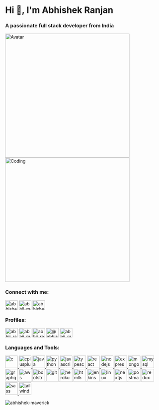 <h1 align="left">Hi 👋, I'm Abhishek Ranjan</h1>
<h3 align="left">A passionate full stack developer from India</h3>
<img
  align="left"
  alt="Avatar"
  width="400"
  src="https://i.stack.imgur.com/2UUb4.png?s=192&g=1"
/>

<img
  align="center"
  alt="Coding"
  width="400"
     height="400"
  src="https://media4.giphy.com/media/RbDKaczqWovIugyJmW/200w.webp?cid=ecf05e47zblcwk0st52i99v7rgt49gzk7n8qppkd41jgsaaa&rid=200w.webp&ct=g"
/>

<h3 align="left">Connect with me:</h3>
<p align="left">
  <a href="https://linkedin.com/in/abhishek-ranjan-1809471aa" target="blank"
    ><img
      align="center"
      src="https://uxwing.com/wp-content/themes/uxwing/download/brands-and-social-media/linkedin-app-icon.svg"
      alt="abhishek-ranjan-1809471aa"
      height="30"
      width="40"
  /></a>
  <a href="https://twitter.com/abhii_ranjan" target="blank"
    ><img
      align="center"
      src="https://uxwing.com/wp-content/themes/uxwing/download/brands-and-social-media/twitter-app-icon.svg"
      alt="abhii_ranjan"
      height="30"
      width="40"
  /></a>
  <a href="https://instagram.com/abhishek.exe" target="blank"
    ><img
      align="center"
      src="https://uxwing.com/wp-content/themes/uxwing/download/brands-and-social-media/ig-instagram-icon.svg"
      alt="abhishek.exe"
      height="30"
      width="40"
  /></a>
</p>

<h3 align="left">Profiles:</h3>
<p align="left">
  <a href="https://www.codechef.com/users/abhii_ranjan" target="blank"
    ><img
      align="center"
      src="https://img.icons8.com/color/480/codechef.png"
      alt="abhii_ranjan"
      height="30"
      width="40"
  /></a>
  <a href="https://codeforces.com/profile/abhii_ranjan" target="blank"
    ><img
      align="center"
      src="https://cdn.iconscout.com/icon/free/png-256/code-forces-3628695-3029920.png"
      alt="abhii_ranjan"
      height="30"
      width="40"
  /></a>
  <a href="https://www.hackerrank.com/abhii_ranjan" target="blank"
    ><img
      align="center"
      src="https://cdn.worldvectorlogo.com/logos/hackerrank.svg"
      alt="abhii_ranjan"
      height="30"
      width="40"
  /></a>
  <a href="https://www.hackerearth.com/@abhishek8729" target="blank"
    ><img
      align="center"
      src="https://upload.wikimedia.org/wikipedia/commons/e/e8/HackerEarth_logo.png"
      alt="@abhishek8729"
      height="30"
      width="40"
  /></a>
  <a href="https://www.leetcode.com/abhii_ranjan" target="blank"
    ><img
      align="center"
      src="https://cdn.iconscout.com/icon/free/png-256/leetcode-3521542-2944960.png"
      alt="abhii_ranjan"
      height="30"
      width="40"
  /></a>
</p>
<h3 align="left">Languages and Tools:</h3>
<p align="left">
  <a href="https://www.cprogramming.com/" target="_blank" rel="noreferrer">
    <img
      src="https://uxwing.com/wp-content/themes/uxwing/download/brands-and-social-media/c-program-icon.svg"
      alt="c"
      width="40"
      height="40"
    />
  </a>
  <a href="https://www.w3schools.com/cpp/" target="_blank" rel="noreferrer">
    <img
      src="https://uxwing.com/wp-content/themes/uxwing/download/brands-and-social-media/c-plus-plus-programming-language-icon.svg"
      alt="cplusplus"
      width="40"
      height="40"
    />
  </a>
  <a href="https://www.java.com" target="_blank" rel="noreferrer">
    <img
      src="https://uxwing.com/wp-content/themes/uxwing/download/brands-and-social-media/java-programming-language-icon.svg"
      alt="java"
      width="40"
      height="40"
    />
  </a>
  <a href="https://www.python.org" target="_blank" rel="noreferrer">
    <img
      src="https://cdn-icons-png.flaticon.com/512/3098/3098090.png"
      alt="python"
      width="40"
      height="40"
    />
  </a>
  <a
    href="https://developer.mozilla.org/en-US/docs/Web/JavaScript"
    target="_blank"
    rel="noreferrer"
  >
    <img
      src="https://uxwing.com/wp-content/themes/uxwing/download/brands-and-social-media/javascript-programming-language-icon.svg"
      alt="javascript"
      width="40"
      height="40"
    />
  </a>
  <a href="https://www.typescriptlang.org/" target="_blank" rel="noreferrer">
    <img
      src="https://uxwing.com/wp-content/themes/uxwing/download/brands-and-social-media/typescript-programming-language-icon.svg"
      alt="typescript"
      width="40"
      height="40"
    />
  </a>
  <a href="https://reactjs.org/" target="_blank" rel="noreferrer">
    <img
      src="https://cdn.worldvectorlogo.com/logos/react-1.svg"
      alt="react"
      width="40"
      height="40"
    />
  </a>
  <a href="https://nodejs.org" target="_blank" rel="noreferrer">
    <img
      src="https://cdn-icons-png.flaticon.com/512/919/919825.png"
      alt="nodejs"
      width="40"
      height="40"
    />
  </a>
  <a href="https://expressjs.com" target="_blank" rel="noreferrer">
    <img
      src="https://www.guayerd.com/wp-content/uploads//2021/04/expressjs-logo.svg"
      alt="express"
      width="40"
      height="40"
    />
  </a>
  <a href="https://www.mongodb.com/" target="_blank" rel="noreferrer">
    <img
      src="https://encrypted-tbn0.gstatic.com/images?q=tbn:ANd9GcRWAlZFe8tWq6Ah0iBjTx0PJ2PUnjGRXpUH1oATQhyfOZ_dlPyfjE2NZc78OWVh14TZltc&usqp=CAU"
      alt="mongodb"
      width="40"
      height="40"
    />
  </a>
  <a href="https://www.mysql.com/" target="_blank" rel="noreferrer">
    <img
      src="https://encrypted-tbn0.gstatic.com/images?q=tbn:ANd9GcT1foLzxRsJU5Nvm0_Oo8xdRbbc4KoQsws_kA&usqp=CAU"
      alt="mysql"
      width="40"
      height="40"
    />
  </a>
  <a href="https://graphql.org" target="_blank" rel="noreferrer">
    <img
      src="https://www.vectorlogo.zone/logos/graphql/graphql-icon.svg"
      alt="graphql"
      width="40"
      height="40"
    />
  </a>

  <a href="https://aws.amazon.com" target="_blank" rel="noreferrer">
    <img
      src="https://uxwing.com/wp-content/themes/uxwing/download/brands-and-social-media/aws-icon.svg"
      alt="aws"
      width="40"
      height="40"
    />
  </a>
  <a href="https://getbootstrap.com" target="_blank" rel="noreferrer">
    <img
      src="https://uxwing.com/wp-content/themes/uxwing/download/brands-and-social-media/bootstrap-4-icon.svg"
      alt="bootstrap"
      width="40"
      height="40"
    />
  </a>

  <a href="https://git-scm.com/" target="_blank" rel="noreferrer">
    <img
      src="https://www.vectorlogo.zone/logos/git-scm/git-scm-icon.svg"
      alt="git"
      width="40"
      height="40"
    />
  </a>

  <a href="https://heroku.com" target="_blank" rel="noreferrer">
    <img
      src="https://www.vectorlogo.zone/logos/heroku/heroku-icon.svg"
      alt="heroku"
      width="40"
      height="40"
    />
  </a>
  <a href="https://www.w3.org/html/" target="_blank" rel="noreferrer">
    <img
      src="https://uxwing.com/wp-content/themes/uxwing/download/brands-and-social-media/html-icon.svg"
      alt="html5"
      width="40"
      height="40"
    />
  </a>

  <a href="https://www.jenkins.io" target="_blank" rel="noreferrer">
    <img
      src="https://www.vectorlogo.zone/logos/jenkins/jenkins-icon.svg"
      alt="jenkins"
      width="40"
      height="40"
    />
  </a>
  <a href="https://www.linux.org/" target="_blank" rel="noreferrer">
    <img
      src="https://upload.wikimedia.org/wikipedia/commons/thumb/f/f1/Icons8_flat_linux.svg/1200px-Icons8_flat_linux.svg.png"
      alt="linux"
      width="40"
      height="40"
    />
  </a>

  <a href="https://nextjs.org/" target="_blank" rel="noreferrer">
    <img
      src="https://images.ctfassets.net/23aumh6u8s0i/c04wENP3FnbevwdWzrePs/1e2739fa6d0aa5192cf89599e009da4e/nextjs"
      alt="nextjs"
      width="40"
      height="40"
    />
  </a>

  <a href="https://postman.com" target="_blank" rel="noreferrer">
    <img
      src="https://www.vectorlogo.zone/logos/getpostman/getpostman-icon.svg"
      alt="postman"
      width="40"
      height="40"
    />
  </a>
  <a href="https://redux.js.org" target="_blank" rel="noreferrer">
    <img
      src="https://uxwing.com/wp-content/themes/uxwing/download/brands-and-social-media/redux-icon.png"
      alt="redux"
      width="40"
      height="40"
    />
  </a>
  <a href="https://sass-lang.com" target="_blank" rel="noreferrer">
    <img
      src="https://cdn3.iconfinder.com/data/icons/logos-and-brands-adobe/512/288_Sass-512.png"
      alt="sass"
      width="40"
      height="40"
    />
  </a>
  <a href="https://tailwindcss.com/" target="_blank" rel="noreferrer">
    <img
      src="https://uxwing.com/wp-content/themes/uxwing/download/brands-and-social-media/tailwind-css-icon.svg"
      alt="tailwind"
      width="40"
      height="40"
    />
  </a>
</p>

<!-- <p>
  <img
    align="left"
    src="https://github-readme-stats.vercel.app/api/top-langs?username=abhishek-maverick&show_icons=true&locale=en&layout=compact&theme=tokyonight"
    alt="abhishek-maverick"
  />
</p> -->

<!--<p>
  &nbsp;<img
    align="center"
    background="black"
    src="https://github-readme-stats.vercel.app/api?username=abhishek-maverick&show_icons=true&locale=en&layout=compact&theme=tokyonight"
    alt="abhishek-maverick"
  />
</p> -->

<p>
  <img
    align="center"
    src="https://github-readme-streak-stats.herokuapp.com/?user=abhishek-maverick&&layout=compact&theme=tokyonight"
    alt="abhishek-maverick"
  />
</p>
